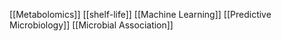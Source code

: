 [[Metabolomics]]
[[shelf-life]]
[[Machine Learning]]
[[Predictive Microbiology]]
[[Microbial Association]]
